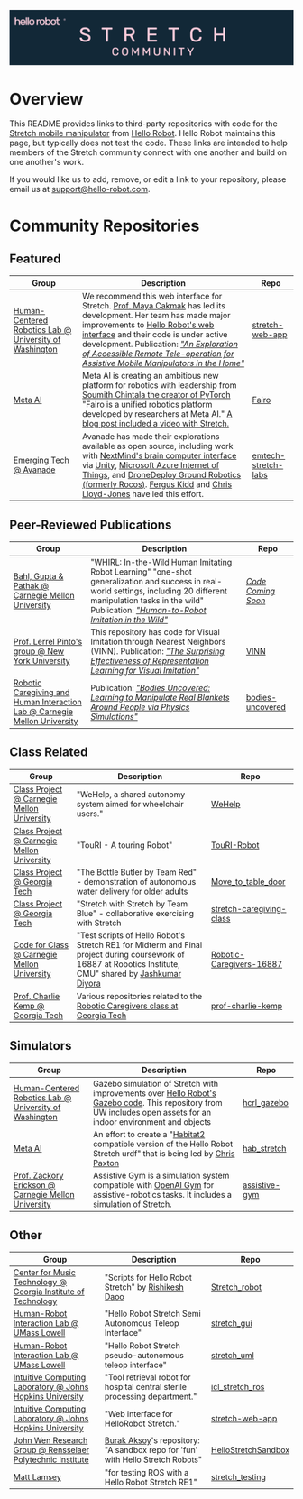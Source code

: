 ![](./images/banner.png)
# Overview

This README provides links to third-party repositories with code for the [Stretch mobile manipulator](https://hello-robot.com/product) from [Hello Robot](https://hello-robot.com). Hello Robot maintains this page, but typically does not test the code. These links are intended to help members of the Stretch community connect with one another and build on one another's work. 

If you would like us to add, remove, or edit a link to your repository, please email us at <support@hello-robot.com>.

# Community Repositories

## Featured
| Group                                                        | Description                                                  | Repo                                                         |
| ------------------------------------------------------------ | ------------------------------------------------------------ | ------------------------------------------------------------ |
| [Human-Centered Robotics Lab @ University of Washington](https://hcrlab.cs.washington.edu/) | We recommend this web interface for Stretch. [Prof. Maya Cakmak](https://homes.cs.washington.edu/~mcakmak/) has led its development. Her team has made major improvements to [Hello Robot's web interface](https://github.com/hello-robot/stretch_web_interface) and their code is under active development. Publication: [*"An Exploration of Accessible Remote Tele-operation for Assistive Mobile Manipulators in the Home"*](https://ieeexplore.ieee.org/abstract/document/9515511)| [stretch-web-app](https://github.com/hcrlab/stretch_web_interface) |
| [Meta AI](https://ai.facebook.com/) | Meta AI is creating an ambitious new platform for robotics with leadership from [Soumith Chintala the creator of PyTorch](https://www.linkedin.com/in/soumith) "Fairo is a unified robotics platform developed by researchers at Meta AI." [A blog post included a video with Stretch.](https://ai.facebook.com/blog/droidlet-a-one-stop-shop-for-modularly-building-intelligent-agents/) | [Fairo](https://github.com/facebookresearch/fairo) |
| [Emerging Tech @ Avanade](https://www.avanade.com/thinking/research-and-insights/trendlines/emerging-technologies) | Avanade has made their explorations available as open source, including work with [NextMind's brain computer interface](https://www.next-mind.com/technology/) via [Unity](https://unity.com/), [Microsoft Azure Internet of Things](https://azure.microsoft.com/en-us/solutions/iot/#overview), and [DroneDeploy Ground Robotics (formerly Rocos)](https://www.dronedeploy.com/product/ground-robotics/). [Fergus Kidd](https://uk.linkedin.com/in/fergus-kidd-1a222667) and [Chris Lloyd-Jones](https://uk.linkedin.com/in/chrislloydjones) have led this effort.| [emtech-stretch-labs](https://github.com/Avanade/emtech-stretch-labs)|

## Peer-Reviewed Publications
| Group                                                        | Description                                                  | Repo                                                         |
| ------------------------------------------------------------ | ------------------------------------------------------------ | ------------------------------------------------------------ |
| [Bahl, Gupta & Pathak @ Carnegie Mellon University](https://human2robot.github.io/) |"WHIRL: In-the-Wild Human Imitating Robot Learning" "one-shot generalization and success in real-world settings, including 20 different manipulation tasks in the wild" Publication: [*"Human-to-Robot Imitation in the Wild"*](https://roboticsconference.org/program/papers/026/)|[*Code Coming Soon*](https://human2robot.github.io/)|
| [Prof. Lerrel Pinto's group @ New York University](https://www.lerrelpinto.com/group/) | This repository has code for Visual Imitation through Nearest Neighbors (VINN). Publication: [*"The Surprising Effectiveness of Representation Learning for Visual Imitation"*](http://www.roboticsproceedings.org/rss18/p010.pdf) | [VINN](https://github.com/jyopari/VINN/tree/main) |
| [Robotic Caregiving and Human Interaction Lab @ Carnegie Mellon University](https://rchi-lab.github.io/) | Publication: [*"Bodies Uncovered: Learning to Manipulate Real Blankets Around People via Physics Simulations"*](https://ieeexplore.ieee.org/document/9681203) | [bodies-uncovered](https://github.com/RCHI-Lab/bodies-uncovered) |

## Class Related
| Group                                                        | Description                                                  | Repo                                                         |
| ------------------------------------------------------------ | ------------------------------------------------------------ | ------------------------------------------------------------ |
| [Class Project @ Carnegie Mellon University](https://zackory.com/rc2022/) | "WeHelp, a shared autonomy system aimed for wheelchair users." | [WeHelp](https://github.com/Walleclipse/WeHelp) |
| [Class Project @ Carnegie Mellon University](https://zackory.com/rc2022/) | "TouRI - A touring Robot" | [TouRI-Robot](https://github.com/TouRI-Robot) |
| [Class Project @ Georgia Tech](https://sites.gatech.edu/robotic-caregivers/) | "The Bottle Butler by Team Red" - demonstration of autonomous water delivery for older adults | [Move_to_table_door](https://github.com/naveenbiitk/Move_to_table_door) |
| [Class Project @ Georgia Tech](https://sites.gatech.edu/robotic-caregivers/) | "Stretch with Stretch by Team Blue" - collaborative exercising with Stretch | [stretch-caregiving-class](https://github.com/mlamsey/stretch-caregiving-class) |
| [Code for Class @ Carnegie Mellon University](https://zackory.com/rc2022/) | "Test scripts of Hello Robot's Stretch RE1 for Midterm and Final project during coursework of 16887 at Robotics Institute, CMU" shared by [Jashkumar Diyora](https://www.linkedin.com/in/jashdiyora) | [Robotic-Caregivers-16887](https://github.com/Jash-Diyora/Robotic-Caregivers-16887) |
| [Prof. Charlie Kemp @ Georgia Tech](https://charliekemp.com/) | Various repositories related to the [Robotic Caregivers class at Georgia Tech](https://sites.gatech.edu/robotic-caregivers/) | [prof-charlie-kemp](https://github.com/prof-charlie-kemp) |

## Simulators
| Group                                                        | Description                                                  | Repo                                                         |
| ------------------------------------------------------------ | ------------------------------------------------------------ | ------------------------------------------------------------ |
| [Human-Centered Robotics Lab @ University of Washington](https://hcrlab.cs.washington.edu/) | Gazebo simulation of Stretch with improvements over [Hello Robot's Gazebo code](https://github.com/hello-robot/stretch_ros/tree/master/stretch_gazebo). This repository from UW includes open assets for an indoor environment and objects | [hcrl_gazebo](https://github.com/hcrlab/hcrl_gazebo) |
| [Meta AI](https://ai.facebook.com/) | An effort to create a "[Habitat2](https://research.facebook.com/publications/habitat-2-0-training-home-assistants-to-rearrange-their-habitat/) compatible version of the Hello Robot Stretch urdf" that is being led by [Chris Paxton](https://www.linkedin.com/in/chris-paxton-41aba958) | [hab_stretch](https://github.com/cpaxton/hab_stretch) |
| [Prof. Zackory Erickson @ Carnegie Mellon University](https://zackory.com/) | Assistive Gym is a simulation system compatible with [OpenAI Gym](https://github.com/openai/gym) for assistive-robotics tasks. It includes a simulation of Stretch. | [assistive-gym](https://github.com/Healthcare-Robotics/assistive-gym) |

## Other
| Group                                                        | Description                                                  | Repo                                                         |
| ------------------------------------------------------------ | ------------------------------------------------------------ | ------------------------------------------------------------ |
| [Center for Music Technology @ Georgia Institute of Technology](https://gtcmt.gatech.edu/) | "Scripts for Hello Robot Stretch" by [Rishikesh Daoo](https://www.linkedin.com/in/rishikeshdaoo)| [Stretch_robot](https://github.com/Rishikeshdaoo/Stretch_robot) |
| [Human-Robot Interaction Lab @ UMass Lowell](https://www.uml-hri-lab.com/) | "Hello Robot Stretch Semi Autonomous Teleop Interface"| [stretch_gui](https://github.com/PatrickCPE/stretch_gui) |
| [Human-Robot Interaction Lab @ UMass Lowell](https://www.uml-hri-lab.com/) | "Hello Robot Stretch pseudo-autonomous teleop interface"| [stretch_uml](https://github.com/PatrickCPE/stretch_uml) |
| [Intuitive Computing Laboratory @ Johns Hopkins University](http://intuitivecomputing.jhu.edu/) | "Tool retrieval robot for hospital central sterile processing department."| [icl_stretch_ros](https://github.com/intuitivecomputing/icl_stretch_ros) |
| [Intuitive Computing Laboratory @ Johns Hopkins University](http://intuitivecomputing.jhu.edu/) | "Web interface for HelloRobot Stretch." | [stretch-web-app](https://github.com/intuitivecomputing/stretch-web-app) |
| [John Wen Research Group @ Rensselaer Polytechnic Institute](https://www.john-wen.com/) | [Burak Aksoy](https://www.linkedin.com/in/burak-aksoy-9310b5a6)'s repository: "A sandbox repo for 'fun' with Hello Stretch Robots" | [HelloStretchSandbox](https://github.com/burakaksoy/HelloStretchSandbox) |
| [Matt Lamsey](https://www.linkedin.com/in/matthew-lamsey-901502166) | "for testing ROS with a Hello Robot Stretch RE1" | [stretch_testing](https://github.com/mlamsey/stretch_testing) |
